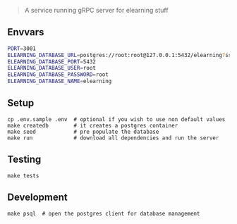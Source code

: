 > A service running gRPC server for elearning stuff

## Envvars

```sh
PORT=3001
ELEARNING_DATABASE_URL=postgres://root:root@127.0.0.1:5432/elearning?sslmode=disable
ELEARNING_DATABASE_PORT=5432
ELEARNING_DATABASE_USER=root
ELEARNING_DATABASE_PASSWORD=root
ELEARNING_DATABASE_NAME=elearning
```

## Setup

```
cp .env.sample .env  # optional if you wish to use non default values
make createdb        # it creates a postgres container
make seed            # pre populate the database
make run             # download all dependencies and run the server
```

## Testing

```
make tests
```

## Development

```
make psql  # open the postgres client for database management
```

